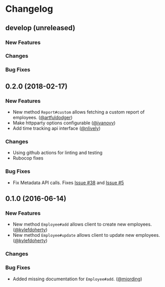 # Changelog

## develop (unreleased)

### New Features

### Changes

### Bug Fixes

## 0.2.0 (2018-02-17)

### New Features

* New method `Report#custom` allows fetching a custom report of employees. ([@artfuldodger][])
* Make httpparty options configurable ([@ivanovv][])
* Add time tracking api interface ([@nlively][])

### Changes

* Using github actions for linting and testing
* Rubocop fixes

### Bug Fixes

* Fix Metadata API calls. Fixes [Issue #38](https://github.com/Skookum/bamboozled/issues/36) and [Issue #5](https://github.com/Skookum/bamboozled/issues/5)

## 0.1.0 (2016-06-14)

### New Features

* New method `Employee#add` allows client to create new employees. ([@kylefdoherty][])
* New method `Employee#update` allows client to update new employees. ([@kylefdoherty][])

### Changes

### Bug Fixes

* Added missing documentation for `Employee#add`. ([@mjording][])

[@markrickert]: https://github.com/markrickert
[@enriikke]: https://github.com/Enriikke
[@kylefdoherty]: https://github.com/kylefdoherty
[@mjording]: https://github.com/mjording
[@artfuldodger]: https://github.com/artfuldodger
[@splybon]: https://github.com/splybon
[@chrisman]: https://github.com/chrisman
[@ivanovv]: https://github.com/ivanovv
[@nlively]: https://github.com/nlively
